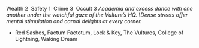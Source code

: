 ---
---

Wealth 2  Safety 1  Crime 3  Occult 3
*Academia and excess dance with one another under the watchful gaze of the Vulture’s HQ. \Dense streets offer mental stimulation and carnal delights at every corner.*
- Red Sashes, Factum Factotum, Lock & Key, The Vultures, College of Lightning, Waking Dream 